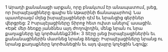 1 Արադի քանանացի արքան, որը բնակւում էր անապատում, լսեց, որ իսրայէլացիները գալիս են Աթարինի ճանապարհով: Նա պատերազմ մղեց իսրայէլացիների դէմ եւ նրանցից գերիներ վերցրեց: 2 Իսրայէլացիները Տիրոջ հետ ուխտ անելով՝ ասացին. «Եթէ մեր ձեռքը յանձնես այդ ժողովրդին, մենք նրան ու նրա քաղաքները կը կործանենք236»: 3 Տէրը լսեց իսրայէլացիներին եւ քանանացիներին մատնեց նրանց ձեռքը: Իսրայէլացիները նրանց ու նրանց քաղաքները կործանեցին եւ այդ վայրը կոչեցին Նզովք:
